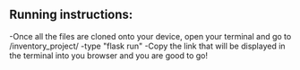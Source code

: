 

## Running instructions:

-Once all the files are cloned onto your device, open your terminal and go to /inventory_project/
-type "flask run"
-Copy the link that will be displayed in the terminal into you browser and you are good to go!

##
